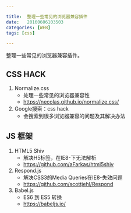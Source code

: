 ```yaml
---

title:  整理一些常见的浏览器兼容插件
date:   20160606103503
categories: [WEB]
tags: [css]

---
```


整理一些常见的浏览器兼容插件。

## CSS HACK

1. Normalize.css
    * 处理一些常见的浏览器兼容性
    * https://necolas.github.io/normalize.css/
1. Google搜索：css hack
    * 会搜索到很多浏览器兼容的问题及其解决办法

## JS 框架

1. HTML5 Shiv
    * 解决H5标签，在IE8-下无法解析
    * https://github.com/aFarkas/html5shiv
1. Respond.js
    * 解决CSS3的Media Queries在IE8-失效问题
    * https://github.com/scottjehl/Respond
1. Babel.js
    * ES6 到 ES5 转换
    * https://babeljs.io/